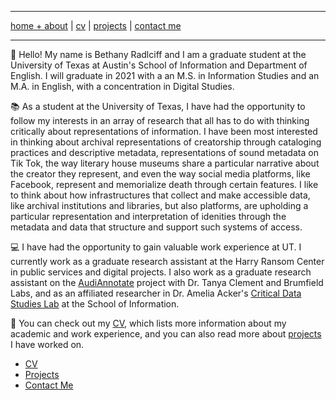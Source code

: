 ***

[home + about](index.md)  |     [cv](cv.md)    |    [projects](projects.md)   |    [contact me](contact.md)

***

:honeybee: Hello! My name is Bethany Radlciff and I am a graduate student at the University of Texas at Austin's School of Information and Department of English. I  will graduate in 2021 with a an M.S. in Information Studies and an M.A. in English, with a concentration in Digital Studies. 

:books: As a student at the University of Texas, I have had the opportunity to follow my interests in an array of research that all has to do with thinking critically about representations of information. I have been most interested in thinking about archival representations of creatorship through cataloging practices and descriptive metadata, representations of sound metadata on Tik Tok, the way literary house museums share a particular narrative about the creator they represent, and even the way social media platforms, like Facebook, represent and memorialize death through certain features. I like to think about how infrastructures that collect and make accessible data, like archival institutions and libraries, but also platforms, are upholding a particular representation and interpretation of idenities through the metadata and data that structure and support such systems of access. 

:computer: I have had the opportunity to gain valuable work experience at UT. I currently work as a graduate research assistant at the Harry Ransom Center in public services and digital projects. I also work as a graduate research assistant on the [AudiAnnotate](http://audiannotate.brumfieldlabs.com/) project with Dr. Tanya Clement and Brumfield Labs, and as an affiliated researcher in Dr. Amelia Acker's [Critical Data Studies Lab](https://data.ischool.utexas.edu/) at the School of Information. 

:file_folder: You can check out my [CV](cv.md), which lists more information about my academic and work experience, and you can also read more about [projects](projects.md) I have worked on.





* [CV](cv.md)
* [Projects](projects.md)
* [Contact Me](contact.md)
